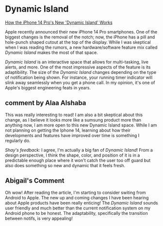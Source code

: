 # Dynamic Island

[How the iPhone 14 Pro's New 'Dynamic Island' Works](https://www.macrumors.com/2022/09/08/iphone-14-pro-dynamic-island/)

Apple recently announced their new iPhone 14 Pro smartphones. One of the biggest changes is the removal of the notch; now, the iPhone has a pill and hole-punch shaped cutout at the top of the display. While I was skeptical when I was reading the rumors, a new hardware/software feature mix called *Dynamic Island* makes the most of that space.

*Dynamic Island* is an interactive space that allows for multi-tasking, live alerts, and more. One of the most impressive aspects of the feature is its adaptibility. The size of the *Dynamic Island* changes depending on the type of notification being shown. For instance, your running timer indicator will slink away seamlessly when you get a phone call. In my opinion, it's one of Apple's biggest engineering feats in years.


## comment by Alaa Alshaba 

This was really interesting to read! I am also a bit skeptical about this change, as I believe it looks more like a sumsung product more than anything now, I am more open to this new Dynamic Island space. While I am not planning on getting the Iphone 14, learning about how their developments and features have improved over time is something I regularly do.

*Shay's feedback:* I agree, I'm actually a big fan of *Dynamic Island*! From a design perspective, I think the shape, color, and position of it is in a predictable enough place where it won't catch the user too off guard but also does something so new and dynamic that it feels fresh. 


## Abigail's Comment
Oh wow! After reading the article, I'm starting to consider switing from Android to Apple. The new up and coming changes I have been hearing about Apple products have been really enticing! The *Dynamic Island* sounds user friendly and much better than the current notification system on my Android phone to be honest. The adaptability, specifically the transition between notifs, is very appealing!